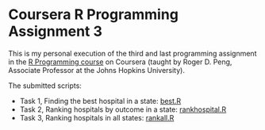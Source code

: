 # Coursera R Programming Assignment 3

This is my personal execution of the third and last programming assignment in the [R Programming course](https://www.coursera.org/learn/r-programming/) on Coursera (taught by Roger D. Peng, Associate Professor at the Johns Hopkins University).

The submitted scripts:
* Task 1, Finding the best hospital in a state: [best.R](best.R)
* Task 2, Ranking hospitals by outcome in a state: [rankhospital.R](rankhospital.R)
* Task 3, Ranking hospitals in all states: [rankall.R](rankall.R)